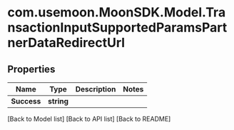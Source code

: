 # com.usemoon.MoonSDK.Model.TransactionInputSupportedParamsPartnerDataRedirectUrl

## Properties

| Name        | Type       | Description | Notes |
| ----------- | ---------- | ----------- | ----- |
| **Success** | **string** |             |       |

\[Back to Model list] \[Back to API list] \[Back to README]
